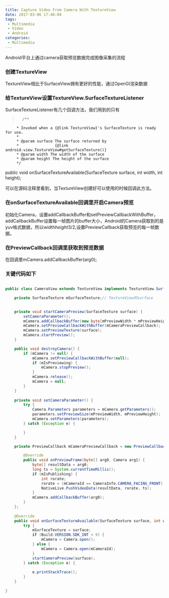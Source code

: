 ```yaml
---
title: Capture Video From Camera With TextureView
date: 2017-03-06 17:46:04
tags:
 - Multimedia
 - Video
 - Android
categories:
 - Multimedia
---
```


Android平台上通过camera获取预览数据完成图像采集的流程

### 创建TextureView

TextureView相比于SurfaceView拥有更好的性能，通过OpenGl渲染数据

### 给TextureView设置TextureView.SurfaceTextureListener

SurfaceTextureListener有几个回调方法，我们用到的只有

>       /**
         * Invoked when a {@link TextureView}'s SurfaceTexture is ready for use.
         * 
         * @param surface The surface returned by
         *                {@link android.view.TextureView#getSurfaceTexture()}
         * @param width The width of the surface
         * @param height The height of the surface
         */
   public void onSurfaceTextureAvailable(SurfaceTexture surface, int width, int height);

可以在源码注释里看到，当TextureView创建好可以使用的时候回调此方法。

### 在onSurfaceTextureAvailable回调里开启Camera预览

初始化Camera，设置addCallbackBuffer和setPreviewCallbackWithBuffer，addCallbackBuffer设置每一帧图片的buffer大小，Android的Camera获取到的是yuv格式数据，所以width*height*3/2,设置PreviewCallback获取预览的每一帧数据。

### 在PreviewCallback回调里获取到预览数据

在回调里mCamera.addCallbackBuffer(arg0);

### 关键代码如下

```java

public class CameraView extends TextureView implements TextureView.SurfaceTextureListener {

	private SurfaceTexture mSurfaceTexture;// TextureView的surface
	

	private void startCameraPreview(SurfaceTexture surface) {
		setCameraParameter();
		mCamera.addCallbackBuffer(new byte[mPreviewWidth * mPreviewHeight * 3 / 2]);
		mCamera.setPreviewCallbackWithBuffer(mCameraPreviewCallback);
        mCamera.setPreviewTexture(surface);
		mCamera.startPreview();
	}

	public void destroyCamera() {
		if (mCamera != null) {
			mCamera.setPreviewCallbackWithBuffer(null);
			if (mIsPreviewing) {
				mCamera.stopPreview();
			}
			mCamera.release();
			mCamera = null;
		}
	}
	
	private void setCameraParameter() {
		try {
			Camera.Parameters parameters = mCamera.getParameters();
			parameters.setPreviewSize(mPreviewWidth, mPreviewHeight);
			mCamera.setParameters(parameters);
		} catch (Exception e) {

		}
	}

	private PreviewCallback mCameraPreviewCallback = new PreviewCallback() {

		@Override
		public void onPreviewFrame(byte[] arg0, Camera arg1) {
			byte[] resultData = arg0;
			long ts = System.currentTimeMillis();
			if (mIsPublishing) {
				int rorate;
				rorate = (mCameraId == CameraInfo.CAMERA_FACING_FRONT) ? LiveParam.CAMERA_FRONT : LiveParam.CAMERA_BACK;
				NativeLive.PushVideoData(resultData, rorate, ts);
			}
			mCamera.addCallbackBuffer(arg0);
		}
	};
	
	@Override
	public void onSurfaceTextureAvailable(SurfaceTexture surface, int width, int height) {
		try {
			mSurfaceTexture = surface;
			if (Build.VERSION.SDK_INT < 9) {
				mCamera = Camera.open();
			} else {
				mCamera = Camera.open(mCameraId);
			}
			startCameraPreview(surface);
		} catch (Exception e) {
			
			e.printStackTrace();
		}
	}
	
} 

```






